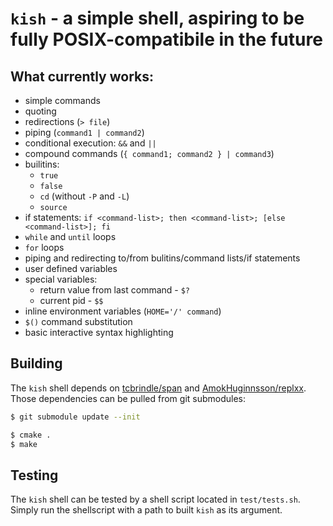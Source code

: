 # `kish` - a simple shell, aspiring to be fully POSIX-compatibile in the future

## What currently works:
- simple commands
- quoting
- redirections (`> file`)
- piping (`command1 | command2`)
- conditional execution: `&&` and `||`
- compound commands (`{ command1; command2 } | command3`)
- builitins:
  - `true`
  - `false`
  - `cd` (without `-P` and `-L`)
  - `source`
- if statements: `if <command-list>; then <command-list>; [else <command-list>]; fi`
- `while` and `until` loops
- `for` loops
- piping and redirecting to/from bulitins/command lists/if statements
- user defined variables
- special variables:
  - return value from last command - `$?`
  - current pid - `$$`
- inline environment variables (`HOME='/' command`)
- `$()` command substitution
- basic interactive syntax highlighting

## Building

The `kish` shell depends on [tcbrindle/span](https://github.com/tcbrindle/span) and [AmokHuginnsson/replxx](https://github.com/AmokHuginnsson/replxx). Those dependencies can be pulled from git submodules:

```sh
$ git submodule update --init
```

```sh
$ cmake .
$ make
```


## Testing

The `kish` shell can be tested by a shell script located in `test/tests.sh`.
Simply run the shellscript with a path to built `kish` as its argument.
